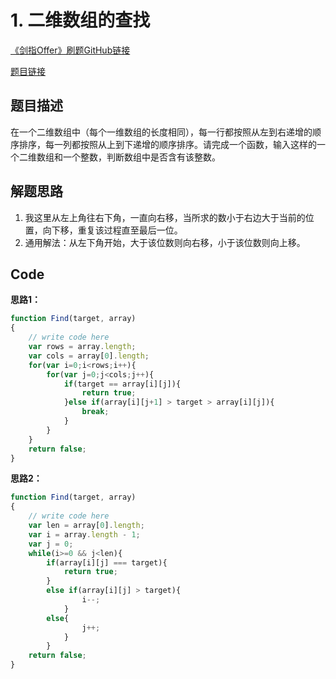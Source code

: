 # 1. 二维数组的查找

[《剑指Offer》刷题GitHub链接](https://github.com/zhning12/Coding-Interviews)

[题目链接](https://www.nowcoder.com/practice/abc3fe2ce8e146608e868a70efebf62e?tpId=13&tqId=11154&tPage=1&rp=1&ru=%2Fta%2Fcoding-interviews&qru=%2Fta%2Fcoding-interviews%2Fquestion-ranking)

## 题目描述

在一个二维数组中（每个一维数组的长度相同），每一行都按照从左到右递增的顺序排序，每一列都按照从上到下递增的顺序排序。请完成一个函数，输入这样的一个二维数组和一个整数，判断数组中是否含有该整数。

## 解题思路
1. 我这里从左上角往右下角，一直向右移，当所求的数小于右边大于当前的位置，向下移，重复该过程直至最后一位。
2. 通用解法：从左下角开始，大于该位数则向右移，小于该位数则向上移。

## Code

**思路1：**
```javascript
function Find(target, array)
{
    // write code here
    var rows = array.length;
    var cols = array[0].length;
    for(var i=0;i<rows;i++){
        for(var j=0;j<cols;j++){
            if(target == array[i][j]){
                return true;
            }else if(array[i][j+1] > target > array[i][j]){
                break;
            }
        }
    }
    return false;
}
```

**思路2：**
```javascript
function Find(target, array)
{
    // write code here
    var len = array[0].length;
    var i = array.length - 1;
    var j = 0;
    while(i>=0 && j<len){
        if(array[i][j] === target){
            return true;
        }
        else if(array[i][j] > target){
                i--;
            }
        else{
                j++;
            }
        }
    return false;
}
```